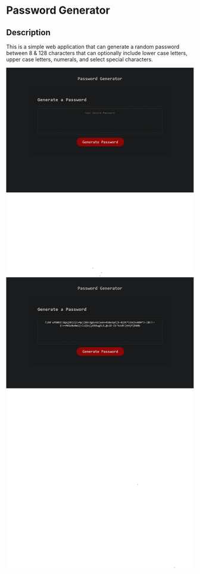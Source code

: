 # Password Generator

## Description

This is a simple web application that can generate a random password between 8 & 128 characters that can optionally include lower case letters, upper case letters, numerals, and select special characters.

![Screenshot](./assets/images/screenshot.png)
![App in use](./assets/images/shot2.png)

